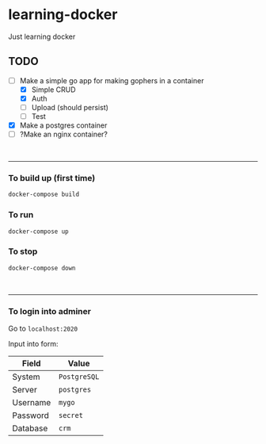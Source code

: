 # learning-docker
Just learning docker

## TODO

- [ ] Make a simple go app for making gophers in a container
  - [x] Simple CRUD
  - [x] Auth
  - [ ] Upload (should persist)
  - [ ] Test
- [x] Make a postgres container
- [ ] ?Make an nginx container?

<br>

---

### To build up (first time)

```bash
docker-compose build
```

### To run

```bash
docker-compose up
```

### To stop

```bash
docker-compose down
```

<br>

---

### To login into adminer

Go to `localhost:2020`

Input into form:

|  Field   |     Value    |
|----------|--------------|
| System   | `PostgreSQL` |
| Server   | `postgres`   |
| Username | `mygo`       |
| Password | `secret`     |
| Database | `crm`        |